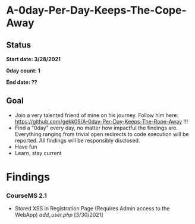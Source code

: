 # A-0day-Per-Day-Keeps-The-Cope-Away

## Status 

**Start date: 3/28/2021**

**0day count: 1**

**End date: ??**

## Goal 
* Join a very talented friend of mine on his journey. Follow him here: https://github.com/gekk05/A-0day-Per-Day-Keeps-The-Rope-Away !!!
* Find a "0day" every day, no matter how impactful the findings are. Everything ranging from trivial open redirects to code execution will be reported. All findings will be responsibly disclosed.
* Have fun
* Learn, stay current


<h1> Findings </h1>

### CourseMS 2.1

* Stored XSS in Registration Page (Requires Admin access to the WebApp)  *add_user.php* [3/30/2021]

